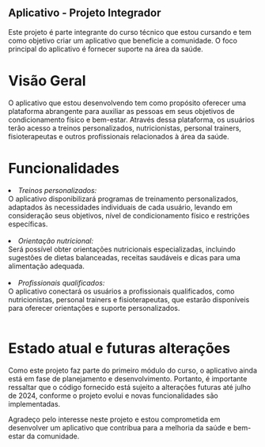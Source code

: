 ## Aplicativo - Projeto Integrador

Este projeto é parte integrante do curso técnico que estou cursando e tem como objetivo criar um aplicativo que beneficie a comunidade. O foco principal do aplicativo é fornecer suporte na área da saúde.

# Visão Geral 

O aplicativo que estou desenvolvendo tem como propósito oferecer uma plataforma abrangente para auxiliar as pessoas em seus objetivos de condicionamento físico e bem-estar. Através dessa plataforma, os usuários terão acesso a treinos personalizados, nutricionistas, personal trainers, fisioterapeutas e outros profissionais relacionados à área da saúde.

# Funcionalidades

<li><i>Treinos personalizados:</i></li>
O aplicativo disponibilizará programas de treinamento personalizados, adaptados às necessidades individuais de cada usuário, levando em consideração seus objetivos, nível de condicionamento físico e restrições específicas.
<br>
</br>
<li><i>Orientação nutricional:</i></li>
Será possível obter orientações nutricionais especializadas, incluindo sugestões de dietas balanceadas, receitas saudáveis e dicas para uma alimentação adequada.
<br>
</br>
<li><i>Profissionais qualificados:</i></li> O aplicativo conectará os usuários a profissionais qualificados, como nutricionistas, personal trainers e fisioterapeutas, que estarão disponíveis para oferecer orientações e suporte personalizados.
<br>
</br>

# Estado atual e futuras alterações

Como este projeto faz parte do primeiro módulo do curso, o aplicativo ainda está em fase de planejamento e desenvolvimento. Portanto, é importante ressaltar que o código fornecido está sujeito a alterações futuras até julho de 2024, conforme o projeto evolui e novas funcionalidades são implementadas.

Agradeço pelo interesse neste projeto e estou comprometida em desenvolver um aplicativo que contribua para a melhoria da saúde e bem-estar da comunidade.
